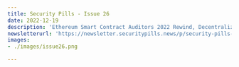 ```yaml
---
title: Security Pills - Issue 26
date: 2022-12-19
description: 'Ethereum Smart Contract Auditors 2022 Rewind, Decentralized Identity Attack Surface, SushiSwap Kashi Vulnerability Disclosed'
newsletterurl: 'https://newsletter.securitypills.news/p/security-pills-issue-26'
images: 
- ./images/issue26.png

--- 
```


